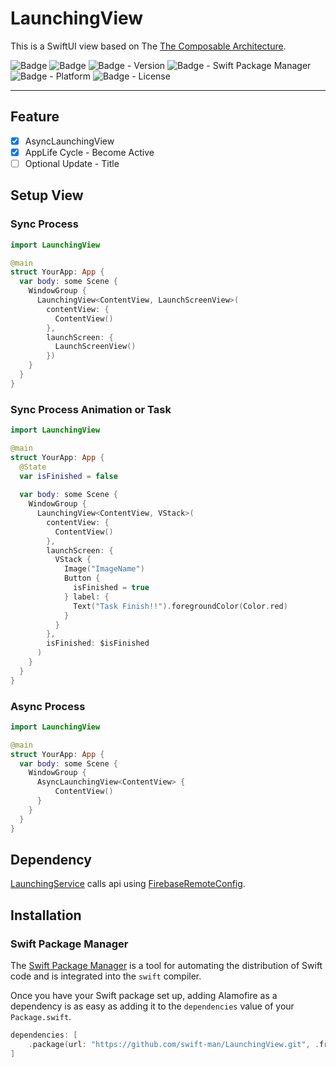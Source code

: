 # LaunchingView

This is a SwiftUI view based on The [The Composable Architecture](https://github.com/pointfreeco/swift-composable-architecture).

![Badge](https://img.shields.io/badge/swift-white.svg?style=flat-square&logo=Swift)
![Badge](https://img.shields.io/badge/SwiftUI-001b87.svg?style=flat-square&logo=Swift&logoColor=black)
![Badge - Version](https://img.shields.io/badge/Version-0.7.0-1177AA?style=flat-square)
![Badge - Swift Package Manager](https://img.shields.io/badge/SPM-compatible-orange?style=flat-square)
![Badge - Platform](https://img.shields.io/badge/platform-mac_12|ios_15-yellow?style=flat-square)
![Badge - License](https://img.shields.io/badge/license-MIT-black?style=flat-square)  

---

## Feature
* [x] AsyncLaunchingView
* [x] AppLife Cycle - Become Active
* [ ] Optional Update - Title

## Setup View
### Sync Process
```swift
import LaunchingView

@main
struct YourApp: App {
  var body: some Scene {
    WindowGroup {
      LaunchingView<ContentView, LaunchScreenView>(
        contentView: {
          ContentView()
        },
        launchScreen: {
          LaunchScreenView()
        })
    }
  }
}
```

### Sync Process Animation or Task
```swift
import LaunchingView

@main
struct YourApp: App {
  @State
  var isFinished = false
  
  var body: some Scene {
    WindowGroup {
      LaunchingView<ContentView, VStack>(
        contentView: {
          ContentView()
        },
        launchScreen: {
          VStack {
            Image("ImageName")
            Button {
              isFinished = true
            } label: {
              Text("Task Finish!!").foregroundColor(Color.red)
            }
          }
        },
        isFinished: $isFinished
      )
    }
  }
}
```

### Async Process
```swift
import LaunchingView

@main
struct YourApp: App {
  var body: some Scene {
    WindowGroup {
      AsyncLaunchingView<ContentView> {
          ContentView()
      }
    }
  }
}
```

## Dependency 
[LaunchingService](https://github.com/swift-man/LaunchingService) calls api using [FirebaseRemoteConfig](https://github.com/firebase/firebase-ios-sdk).

## Installation
### Swift Package Manager

The [Swift Package Manager](https://swift.org/package-manager/) is a tool for automating the distribution of Swift code and is integrated into the `swift` compiler. 

Once you have your Swift package set up, adding Alamofire as a dependency is as easy as adding it to the `dependencies` value of your `Package.swift`.

```swift
dependencies: [
    .package(url: "https://github.com/swift-man/LaunchingView.git", .from: "0.7.0")
]
```
